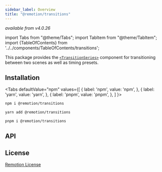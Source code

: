```yaml
---
sidebar_label: Overview
title: "@remotion/transitions"
---
```


_available from v4.0.26_

import Tabs from "@theme/Tabs";
import TabItem from "@theme/TabItem";
import {TableOfContents} from '../../components/TableOfContents/transitions';

This package provides the [`<TransitionSeries>`](/docs/transitions/transitionseries) component for transitioning between two scenes as well as timing presets.

## Installation

<Tabs defaultValue="npm" values={[
{ label: 'npm', value: 'npm', },
{ label: 'yarn', value: 'yarn', },
{ label: 'pnpm', value: 'pnpm', },
]
}>
<TabItem value="npm">

```bash
npm i @remotion/transitions
```

</TabItem>
<TabItem value="yarn">

```bash
yarn add @remotion/transitions
```

</TabItem>
<TabItem value="pnpm">

```bash
pnpm i @remotion/transitions
```

</TabItem>
</Tabs>

## API

<TableOfContents />

## License

[Remotion License](https://remotion.dev/license)
